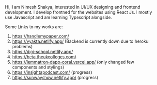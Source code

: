 Hi, I am Nimesh Shakya, interested in UI/UX designing and frontend development.
I develop frontned for the websites using React Js. I mostly use Javascript and am learning Typescript alongside.

Some Links to my works are:
1. https://handlemypaper.com/
2. https://vyakta.netlify.app/ (Backend is currently down due to heroku problems)
3. https://digi-school.netlify.app/
4. https://beta.theukcolleges.com/
5. https://lemmatron-dapp-coral.vercel.app/ (only changed few components and stylings)
6. https://insightapodcast.com/ (progress)
7. https://sunwayshow.netlify.app/ (progress)
